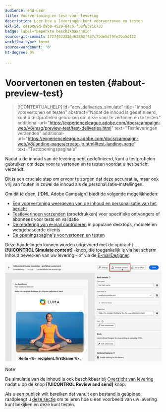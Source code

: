 ```yaml
---
audience: end-user
title: Voorvertoning en test voor levering
description: Leer hoe u leveringen kunt voorvertonen en testen
exl-id: ce10c89d-d9b8-4529-84cb-f58f8c71c733
badge: label="Beperkte beschikbaarheid"
source-git-commit: 17274023326462882f487c75de5df9fe2ba5df22
workflow-type: tm+mt
source-wordcount: '0'
ht-degree: 0%

---
```


# Voorvertonen en testen {#about-preview-test}

>[!CONTEXTUALHELP]
>id="acw_deliveries_simulate"
>title="Inhoud voorvertonen en testen"
>abstract="Nadat de inhoud is gedefinieerd, kunt u testprofielen gebruiken om deze voor te vertonen en te testen."
>additional-url="https://experienceleague.adobe.com/docs/campaign-web/v8/msg/preview-test/test-deliveries.html" text="Testleveringen verzenden"
>additional-url="https://experienceleague.adobe.com/docs/campaign-web/v8/landing-pages/create-lp.html#test-landing-page" text="Testopeningspagina&#39;s"

Nadat u de inhoud van de levering hebt gedefinieerd, kunt u testprofielen gebruiken om deze voor te vertonen en te testen voordat u het bericht verzendt.

Dit is een cruciale stap om ervoor te zorgen dat deze accuraat is, maar ook vrij van fouten in zowel de inhoud als de personalisatie-instellingen.

Om dit te doen, [!DNL Adobe Campaign] biedt de volgende mogelijkheden:

* [Een voorvertoning weergeven van de inhoud en personalisatie van het bericht](preview-content.md)
* [Testleveringen verzenden](test-deliveries.md) (proefdrukken) voor specifieke ontvangers of abonnees voor tests en validatie
* [De rendering van e-mail controleren](email-rendering.md) in populaire desktops, mobiele en webgebaseerde clients
* [De openingspagina&#39;s voorvertonen en testen](../landing-pages/create-lp.md#test-landing-page)

Deze handelingen kunnen worden uitgevoerd met de opdracht **[!UICONTROL Simulate content]** -knop, die toegankelijk is via het scherm Inhoud bewerken van uw levering - of via de [E-mailDesigner](../email/get-started-email-designer.md).

![](assets/simulate-button.png)

>[!NOTE]
>
>De simulatie van de inhoud is ook beschikbaar bij [Overzicht van levering](../monitor/prepare-send.md) nadat u op de knop **[!UICONTROL Review and send]** knop.
>
>Als u een publiek wilt bereiken dat vanuit een bestand is geüpload, raadpleegt u [deze sectie](../audience/file-audience.md#preview--test-your-email-test) om te leren hoe u een voorbeeld van uw levering kunt bekijken en deze kunt testen.
